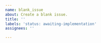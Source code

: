 ```yaml
---
name: blank_issue
about: Create a blank issue.
title: ''
labels: 'status: awaiting-implementation'
assignees: ''

---
```



